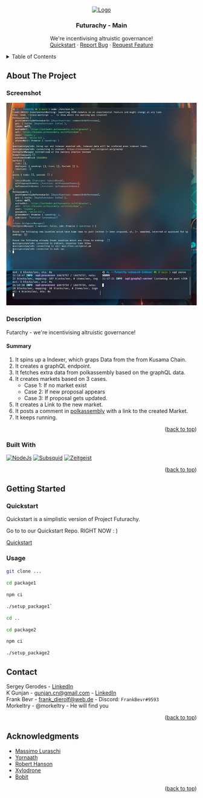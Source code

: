 <a name="readme-top"></a>

<br />
<div align="center">
  <a href="https://github.com/polkahack/futarchy">
    <img src="https://www.polkadotglobalseries.com/wp-content/uploads/2022/12/KV-logo.png" alt="Logo" width="80" height="80">
  </a>

<h3 align="center">Futurachy - Main</h3>
  <p align="center">
    We're incentivising altruistic governance!
    <br />
    <a href="https://github.com/PolkaHack/Things" name="demo">Quickstart</a>
    ·
    <a href="https://github.com/PolkaHack/futarchy/issues">Report Bug</a>
    ·
    <a href="https://github.com/polkahack/futarchy/issues">Request Feature</a>
  </p>
</div>

<details>
  <summary>Table of Contents</summary>
  <ol>
    <li>
      <a href="#about-the-project">About The Project</a>
      <ul>
        <li><a href="#Screenshot">Screenshot</a></li>
        <li><a href="#Description">Description</a></li>
        <li><a href="#built-with">Built With</a></li>
      </ul>
    </li>
    <li>
      <a href="#getting-started">Getting Started</a>
      <ul>
        <li><a href="#quick-start">Quickstart</a></li>
        <li><a href="#usage">Usage</a></li>
      </ul>
    </li>
    <li><a href="#contact">Contact</a></li>
    <li><a href="#acknowledgments">Acknowledgments</a></li>
  </ol>
</details>

## About The Project

### Screenshot

![screenshot](./screenshot.png)

### Description

Futarchy - we're incentivising altruistic governance!

#### Summary

1. It spins up a Indexer, which graps Data from the from Kusama Chain.
2. It creates a graphQL endpoint.
3. It fetches extra data from polkassembly based on the graphQL data.
4. It creates markets based on 3 cases.
   - Case 1: If no market exist
   - Case 2: If new proposal appears
   - Case 3: If proposal gets updated.
5. It creates a Link to the new market.
6. It posts a comment in [polkassembly](https://polkadot.polkassembly.io/) with a link to the created Market.
7. It keeps running.

<p align="right">(<a href="#readme-top">back to top</a>)</p>

### Built With

[![NodeJs][nodejs]][nodejs-url]
[![Subsquid][subsquid]][subsquid-url]
[![Zeitgeist][zeitgeist]][zeitgeist-url]

<p align="right">(<a href="#readme-top">back to top</a>)</p>

## Getting Started

### Quickstart

Quickstart is a simplistic version of Project Futurachy.

Go to to our Quickstart Repo. RIGHT NOW : )

[Quickstart](https://github.com/PolkaHack/Things)


### Usage

```sh
git clone ...
```

```sh
cd package1
```

```sh
npm ci
```

```sh
./setup_package1`
```

```sh
cd ..
```

```sh
cd package2
```

```sh
npm ci
```

```sh
./setup_package2
```

## Contact

Sergey Gerodes - [LinkedIn](https://www.linkedin.com/in/sgerodes/)  
K Gunjan - gunjan.cn@gmail.com - [LinkedIn](https://in.linkedin.com/in/gunjan321)  
Frank Bevr - frank_dierolf@web.de - Discord: `FrankBevr#9593`  
Morkeltry - @morkeltry - He will find you

<p align="right">(<a href="#readme-top">back to top</a>)</p>

## Acknowledgments

- [Massimo Luraschi](https://github.com/RaekwonIII)
- [Yornaath](https://github.com/yornaath)
- [Robert Hanson](https://mason.gmu.edu/~rhanson/futarchy.html)
- [Xylodrone]()
- [Bobit]()

<p align="right">(<a href="#readme-top">back to top</a>)</p>

<!-- MARKDOWN LINKS & IMAGES -->

[product-screenshot]: images/screenshot.png
[nodejs]: https://img.shields.io/badge/Node.js-43853D?style=for-the-badge&logo=node.js&logoColor=white
[nodejs-url]: https://nodejs.org
[zeitgeist]: https://img.shields.io/badge/Zeitgeist-Parachain-black?style=for-the-badge&logo=polkadot
[zeitgeist-url]: https://zeitgeist.pm/
[subsquid]: https://img.shields.io/badge/Subsquid-ChainIndexer-black?style=for-the-badge&logo=OctopusDeploy
[subsquid-url]: https://www.subsquid.io/
